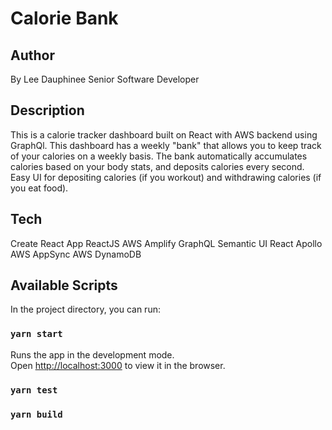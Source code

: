 # Calorie Bank

## Author

By Lee Dauphinee
Senior Software Developer

## Description

This is a calorie tracker dashboard built on React with AWS backend using GraphQl. This dashboard has a weekly "bank" that allows you to keep track of your calories on a weekly basis. The bank automatically accumulates calories based on your body stats, and deposits calories every second. Easy UI for depositing calories (if you workout) and withdrawing calories (if you eat food).

## Tech

Create React App
ReactJS
AWS Amplify
GraphQL
Semantic UI React
Apollo
AWS AppSync
AWS DynamoDB

## Available Scripts

In the project directory, you can run:

### `yarn start`

Runs the app in the development mode.<br />
Open [http://localhost:3000](http://localhost:3000) to view it in the browser.

### `yarn test`

### `yarn build`
